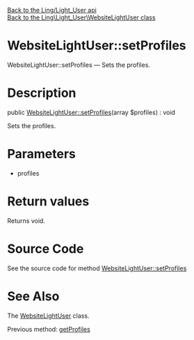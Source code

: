 [Back to the Ling/Light_User api](https://github.com/lingtalfi/Light_User/blob/master/doc/api/Ling/Light_User.md)<br>
[Back to the Ling\Light_User\WebsiteLightUser class](https://github.com/lingtalfi/Light_User/blob/master/doc/api/Ling/Light_User/WebsiteLightUser.md)


WebsiteLightUser::setProfiles
================



WebsiteLightUser::setProfiles — Sets the profiles.




Description
================


public [WebsiteLightUser::setProfiles](https://github.com/lingtalfi/Light_User/blob/master/doc/api/Ling/Light_User/WebsiteLightUser/setProfiles.md)(array $profiles) : void




Sets the profiles.




Parameters
================


- profiles

    


Return values
================

Returns void.








Source Code
===========
See the source code for method [WebsiteLightUser::setProfiles](https://github.com/lingtalfi/Light_User/blob/master/WebsiteLightUser.php#L455-L458)


See Also
================

The [WebsiteLightUser](https://github.com/lingtalfi/Light_User/blob/master/doc/api/Ling/Light_User/WebsiteLightUser.md) class.

Previous method: [getProfiles](https://github.com/lingtalfi/Light_User/blob/master/doc/api/Ling/Light_User/WebsiteLightUser/getProfiles.md)<br>

